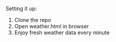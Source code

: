Setting it up:

1. Clone the repo
2. Open weather.html in browser
3. Enjoy fresh weather data every minute
